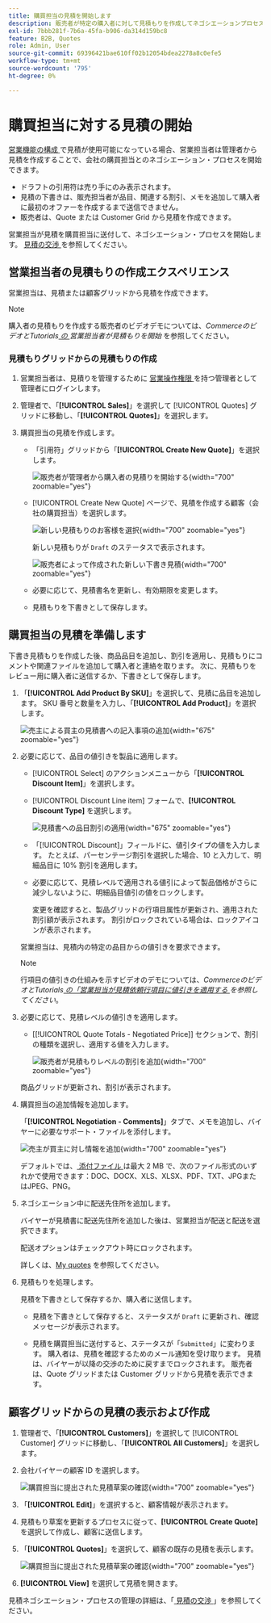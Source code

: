 ```yaml
---
title: 購買担当の見積を開始します
description: 販売者が特定の購入者に対して見積もりを作成してネゴシエーションプロセスを開始する方法を説明します。 売り手は、選択した Web サイトの会社アカウントに関連付けられている顧客に対してのみ見積もりを送信できます。
exl-id: 7bbb281f-7b6a-45fa-b906-da314d159bc8
feature: B2B, Quotes
role: Admin, User
source-git-commit: 69396421bae610ff02b12054bdea2278a8c0efe5
workflow-type: tm+mt
source-wordcount: '795'
ht-degree: 0%

---
```


# 購買担当に対する見積の開始

[ 営業機能の構成 ](configure-quotes.md) で見積が使用可能になっている場合、営業担当者は管理者から見積を作成することで、会社の購買担当とのネゴシエーション・プロセスを開始できます。

- ドラフトの引用符は売り手にのみ表示されます。
- 見積の下書きは、販売担当者が品目、関連する割引、メモを追加して購入者に最初のオファーを作成するまで送信できません。
- 販売者は、Quote または Customer Grid から見積を作成できます。

営業担当が見積を購買担当に送付して、ネゴシエーション・プロセスを開始します。 [ 見積の交渉 ](quote-price-negotiation.md) を参照してください。

## 営業担当者の見積もりの作成エクスペリエンス

営業担当は、見積または顧客グリッドから見積を作成できます。

>[!NOTE]
>
>購入者の見積もりを作成する販売者のビデオデモについては、_CommerceのビデオとTutorials[ の ](https://experienceleague.adobe.com/docs/commerce-learn/tutorials/b2b/b2b-quote/sales-rep-initiates-quote.html) 営業担当者が見積もりを開始_ を参照してください。

### 見積もりグリッドからの見積もりの作成

1. 営業担当者は、見積りを管理するために [ 営業操作権限 ](../systems/permissions.md) を持つ管理者として管理者にログインします。

1. 管理者で、「**[!UICONTROL Sales]**」を選択して [!UICONTROL Quotes] グリッドに移動し、「**[!UICONTROL Quotes]**」を選択します。

1. 購買担当の見積を作成します。

   - 「引用符」グリッドから「**[!UICONTROL Create New Quote]**」を選択します。

     ![ 販売者が管理者から購入者の見積りを開始する ](./assets/quote-draft-from-admin.png){width="700" zoomable="yes"}

   - [!UICONTROL Create New Quote] ページで、見積を作成する顧客（会社の購買担当）を選択します。

     ![ 新しい見積もりのお客様を選択 ](./assets/quote-draft-from-admin-select-buyer.png){width="700" zoomable="yes"}

     新しい見積もりが `Draft` のステータスで表示されます。

     ![ 販売者によって作成された新しい下書き見積 ](./assets/quote-create-by-seller.png){width="700" zoomable="yes"}

   - 必要に応じて、見積書名を更新し、有効期限を変更します。

   - 見積もりを下書きとして保存します。

## 購買担当の見積を準備します

下書き見積もりを作成した後、商品品目を追加し、割引を適用し、見積もりにコメントや関連ファイルを追加して購入者と連絡を取ります。 次に、見積もりをレビュー用に購入者に送信するか、下書きとして保存します。

1. 「**[!UICONTROL Add Product By SKU]**」を選択して、見積に品目を追加します。 SKU 番号と数量を入力し、「**[!UICONTROL Add Product]**」を選択します。

   ![ 売主による買主の見積書への記入事項の追加 ](./assets/quote-draft-add-items.png){width="675" zoomable="yes"}

1. 必要に応じて、品目の値引きを製品に適用します。

   - [!UICONTROL Select] のアクションメニューから「**[!UICONTROL Discount Item]**」を選択します。

   - [!UICONTROL Discount Line item] フォームで、**[!UICONTROL Discount Type]** を選択します。

     ![ 見積書への品目割引の適用 ](./assets/quote-discount-line-item.png){width="675" zoomable="yes"}

   - 「[!UICONTROL Discount]」フィールドに、値引タイプの値を入力します。 たとえば、パーセンテージ割引を選択した場合、10 と入力して、明細品目に 10% 割引を適用します。

   - 必要に応じて、見積レベルで適用される値引によって製品価格がさらに減少しないように、明細品目値引の値をロックします。

     変更を確認すると、製品グリッドの行項目属性が更新され、適用された割引額が表示されます。 割引がロックされている場合は、ロックアイコンが表示されます。

   営業担当は、見積内の特定の品目からの値引きを要求できます。

   >[!NOTE]
   >
   >行項目の値引きの仕組みを示すビデオのデモについては、_CommerceのビデオとTutorials[ の「営業担当が見積依頼行項目に値引きを適用する ](https://experienceleague.adobe.com/docs/commerce-learn/tutorials/b2b/b2b-quote/quote-line-item-discount.html) を参照してください_。

1. 必要に応じて、見積レベルの値引きを適用します。

   - [[!UICONTROL Quote Totals - Negotiated Price]] セクションで、割引の種類を選択し、適用する値を入力します。

     ![ 販売者が見積もりレベルの割引を追加 ](./assets/quote-draft-total-discount.png){width="700" zoomable="yes"}

   商品グリッドが更新され、割引が表示されます。

1. 購買担当の追加情報を追加します。

   「**[!UICONTROL Negotiation - Comments]**」タブで、メモを追加し、バイヤーに必要なサポート・ファイルを添付します。

   ![ 売主が買主に対し情報を追加 ](./assets/quote-draft-add-info-for-buyer.png){width="700" zoomable="yes"}

   デフォルトでは、[ 添付ファイル ](configure-quotes.md) は最大 2 MB で、次のファイル形式のいずれかで使用できます：DOC、DOCX、XLS、XLSX、PDF、TXT、JPGまたはJPEG、PNG。

1. ネゴシエーション中に配送先住所を追加します。

   バイヤーが見積書に配送先住所を追加した後は、営業担当が配送と配送を選択できます。

   配送オプションはチェックアウト時にロックされます。

   詳しくは、[My quotes](account-dashboard-my-quotes.md#adding-a-shipping-address) を参照してください。

1. 見積もりを処理します。

   見積を下書きとして保存するか、購入者に送信します。

   - 見積を下書きとして保存すると、ステータスが `Draft` に更新され、確認メッセージが表示されます。

   - 見積を購買担当に送付すると、ステータスが「`Submitted`」に変わります。 購入者は、見積を確認するためのメール通知を受け取ります。 見積は、バイヤーが以降の交渉のために戻すまでロックされます。 販売者は、Quote グリッドまたは Customer グリッドから見積を表示できます。

## 顧客グリッドからの見積の表示および作成

1. 管理者で、「**[!UICONTROL Customers]**」を選択して [!UICONTROL Customer] グリッドに移動し、「**[!UICONTROL All Customers]**」を選択します。

1. 会社バイヤーの顧客 ID を選択します。

   ![ 購買担当に提出された見積草案の確認 ](./assets/quote-view-customer-quotes.png){width="700" zoomable="yes"}

1. 「**[!UICONTROL Edit]**」を選択すると、顧客情報が表示されます。

1. 見積もり草案を更新するプロセスに従って、**[!UICONTROL Create Quote]** を選択して作成し、顧客に送信します。

1. 「**[!UICONTROL Quotes]**」を選択して、顧客の既存の見積を表示します。

   ![ 購買担当に提出された見積草案の確認 ](./assets/quote-list-from-customer-information.png){width="700" zoomable="yes"}

1. **[!UICONTROL View]** を選択して見積を開きます。

見積ネゴシエーション・プロセスの管理の詳細は、「[ 見積の交渉 ](quote-price-negotiation.md)」を参照してください。

